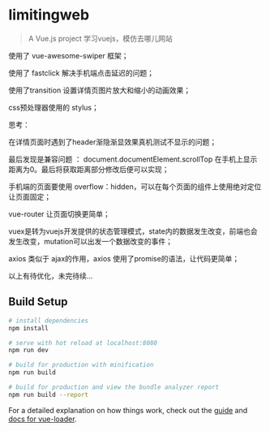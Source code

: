 # limitingweb

> A Vue.js project
学习vuejs，模仿去哪儿网站

使用了 vue-awesome-swiper 框架；

使用了 fastclick  解决手机端点击延迟的问题；

使用了transition 设置详情页图片放大和缩小的动画效果；

css预处理器使用的 stylus；

思考：

在详情页面时遇到了header渐隐渐显效果真机测试不显示的问题；

最后发现是兼容问题 ： document.documentElement.scrollTop 在手机上显示距离为0。最后将获取距离部分修改后便可以实现；

手机端的页面要使用 overflow：hidden，可以在每个页面的组件上使用绝对定位让页面固定；

 vue-router 让页面切换更简单；
 
vuex是转为vuejs开发提供的状态管理模式，state内的数据发生改变，前端也会发生改变，mutation可以出发一个数据改变的事件；

axios  类似于 ajax的作用，axios 使用了promise的语法，让代码更简单；


以上有待优化，未完待续...




## Build Setup

``` bash
# install dependencies
npm install

# serve with hot reload at localhost:8080
npm run dev

# build for production with minification
npm run build

# build for production and view the bundle analyzer report
npm run build --report
```

For a detailed explanation on how things work, check out the [guide](http://vuejs-templates.github.io/webpack/) and [docs for vue-loader](http://vuejs.github.io/vue-loader).
